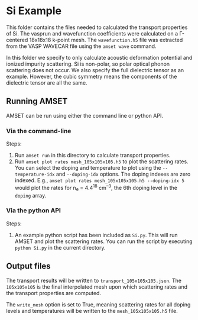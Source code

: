 # Si Example

This folder contains the files needed to calculated the transport properties of
Si. The vasprun and wavefunction coefficients were calculated on a Γ-centered 18x18x18
k-point mesh. The `wavefunction.h5` file was extracted from the VASP WAVECAR file using
the `amset wave` command.

In this folder we specify to only calculate acoustic deformation potential and
ionized impurity scattering. Si is non-polar, so polar optical phonon scattering does
not occur. We also specify the full dielectric tensor as an example. However, the cubic 
symmetry means the components of the dielectric tensor are all the same.

## Running AMSET

AMSET can be run using either the command line or python API.

### Via the command-line

Steps:
1. Run `amset run` in this directory to calculate transport properties. 
2. Run `amset plot rates mesh_105x105x105.h5` to plot the scattering rates. You can 
   select the doping and temperature to plot using the `--temperature-idx` and 
   `--doping-idx` options. The doping indexes are zero indexed. E.g., 
   `amset plot rates mesh_105x105x105.h5 --doping-idx 5` would plot the rates for 
   n<sub>e</sub> = 4.4<sup>18</sup> cm<sup>–3</sup>, the 6th doping level in the 
   `doping` array.
   
### Via the python API
   
Steps:
1. An example python script has been included as `Si.py`. This will run AMSET and plot
   the scattering rates. You can run the script by executing `python Si.py` in the 
   current directory.

## Output files

The transport results will be written to `transport_105x105x105.json`. The `105x105x105`
is the final interpolated mesh upon which scattering rates and the transport properties
are computed.

The `write_mesh` option is set to True, meaning scattering rates for all doping levels
and temperatures will be written to the `mesh_105x105x105.h5` file.
